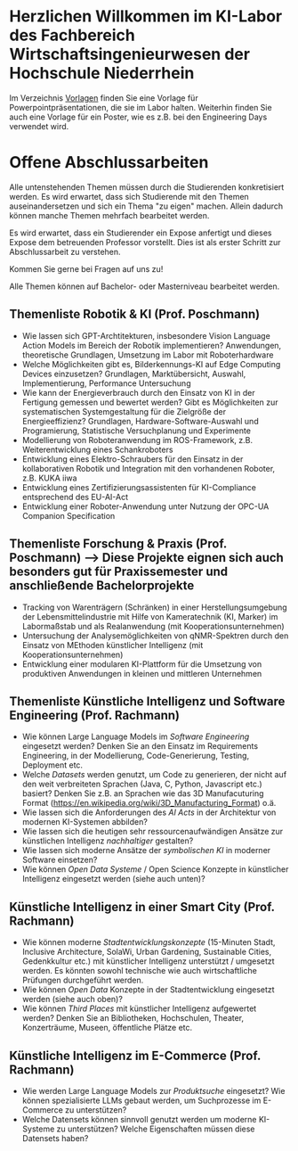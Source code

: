 # Herzlichen Willkommen im KI-Labor des Fachbereich Wirtschaftsingenieurwesen der Hochschule Niederrhein


Im Verzeichnis [Vorlagen](https://github.com/rachmann-alexander/ki-labor/tree/main/templates) finden Sie eine Vorlage für Powerpointpräsentationen, die sie im Labor halten. Weiterhin finden Sie auch eine Vorlage für ein Poster, wie es z.B. bei den Engineering Days verwendet wird.


# Offene Abschlussarbeiten
Alle untenstehenden Themen müssen durch die Studierenden konkretisiert werden. Es wird erwartet, dass sich Studierende mit den Themen auseinandersetzen und sich ein Thema "zu eigen" machen. Allein dadurch können manche Themen mehrfach bearbeitet werden.

Es wird erwartet, dass ein Studierender ein Expose anfertigt und dieses Expose dem betreuenden Professor vorstellt. Dies ist als erster Schritt zur Abschlussarbeit zu verstehen.

Kommen Sie gerne bei Fragen auf uns zu!

Alle Themen können auf Bachelor- oder Masterniveau bearbeitet werden.

## Themenliste Robotik & KI  (Prof. Poschmann)
- Wie lassen sich GPT-Archtitekturen, insbesondere Vision Language Action Models im Bereich der Robotik implementieren? Anwendungen, theoretische Grundlagen, Umsetzung im Labor mit Roboterhardware
- Welche Möglichkeiten gibt es, Bilderkennungs-KI auf Edge Computing Devices einzusetzen? Grundlagen, Marktübersicht, Auswahl, Implementierung, Performance Untersuchung
- Wie kann der Energieverbrauch durch den Einsatz von KI in der Fertigung gemessen und bewertet werden? Gibt es Möglichkeiten zur systematischen Systemgestaltung für die Zielgröße der Energieeffizienz? Grundlagen, Hardware-Software-Auswahl und Programierung, Statistische Versuchplanung und Experimente
- Modellierung von Roboteranwendung im ROS-Framework, z.B. Weiterentwicklung eines Schankroboters
- Entwicklung eines Elektro-Schraubers für den Einsatz in der kollaborativen Robotik und Integration mit den vorhandenen Roboter, z.B. KUKA iiwa
- Entwicklung eines Zertifizierungsassistenten für KI-Compliance entsprechend des EU-AI-Act
- Entwicklung einer Roboter-Anwendung unter Nutzung der OPC-UA Companion Specification

## Themenliste Forschung & Praxis (Prof. Poschmann) --> Diese Projekte eignen sich auch besonders gut für Praxissemester und anschließende Bachelorprojekte
- Tracking von Warenträgern (Schränken) in einer Herstellungsumgebung der Lebensmittelindustrie mit Hilfe von Kameratechnik (KI, Marker) im Labormaßstab und als Realanwendung (mit Kooperationsunternehmen)
- Untersuchung der Analysemöglichkeiten von qNMR-Spektren durch den Einsatz von MEthoden künstlicher Intelligenz (mit Kooperationsunternehmen)
- Entwicklung einer modularen KI-Plattform für die Umsetzung von produktiven Anwendungen in kleinen und mittleren Unternehmen


## Themenliste Künstliche Intelligenz und Software Engineering (Prof. Rachmann)

- Wie können Large Language Models im *Software Engineering* eingesetzt werden? Denken Sie an den Einsatz im Requirements Engineering, in der Modellierung, Code-Generierung, Testing, Deployment etc.
- Welche *Datasets* werden genutzt, um Code zu generieren, der nicht auf den weit verbreiteten Sprachen (Java, C, Python, Javascript etc.) basiert? Denken Sie z.B. an Sprachen wie das 3D Manufacuturing Format (https://en.wikipedia.org/wiki/3D_Manufacturing_Format) o.ä.
- Wie lassen sich die Anforderungen des *AI Acts* in der Architektur von modernen KI-Systemen abbilden?
- Wie lassen sich die heutigen sehr ressourcenaufwändigen Ansätze zur künstlichen Intelligenz *nachhaltiger* gestalten?
- Wie lassen sich moderne Ansätze der *symbolischen KI* in moderner Software einsetzen?
- Wie können *Open Data Systeme* / Open Science Konzepte in künstlicher Intelligenz eingesetzt werden (siehe auch unten)?

## Künstliche Intelligenz in einer Smart City (Prof. Rachmann)

- Wie können moderne *Stadtentwicklungskonzepte* (15-Minuten Stadt, Inclusive Architecture, SolaWi, Urban Gardening, Sustainable Cities, Gedenkkultur etc.) mit künstlicher Intelligenz unterstützt / umgesetzt werden. Es könnten sowohl technische wie auch wirtschaftliche Prüfungen durchgeführt werden.
- Wie können *Open Data* Konzepte in der Stadtentwicklung eingesetzt werden (siehe auch oben)?
- Wie können *Third Places* mit künstlicher Intelligenz aufgewertet werden? Denken Sie an Bibliotheken, Hochschulen, Theater, Konzerträume, Museen, öffentliche Plätze etc.


## Künstliche Intelligenz im E-Commerce (Prof. Rachmann)

- Wie werden Large Language Models zur *Produktsuche* eingesetzt? Wie können spezialisierte LLMs gebaut werden, um Suchprozesse im E-Commerce zu unterstützen?
- Welche Datensets können sinnvoll genutzt werden um moderne KI-Systeme zu unterstützen? Welche Eigenschaften müssen diese Datensets haben?
